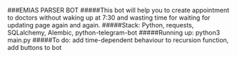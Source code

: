 ###EMIAS PARSER BOT
#####This bot will help you to create appointment to doctors without waking up at 7:30 and wasting time for waiting for updating page again and again.
#####Stack: Python, requests, SQLalchemy, Alembic, python-telegram-bot
#####Running up: python3 main.py
#####To do: add time-dependent behaviour to recursion function, add buttons to bot
